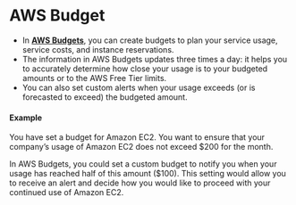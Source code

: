 # AWS Budget
- In [**AWS Budgets**](https://aws.amazon.com/aws-cost-management/aws-budgets), you can create budgets to plan your service usage, service costs, and instance reservations.
- The information in AWS Budgets updates three times a day: it helps you to accurately determine how close your usage is to your budgeted amounts or to the AWS Free Tier limits.
- You can also set custom alerts when your usage exceeds (or is forecasted to exceed) the budgeted amount.

#### Example
You have set a budget for Amazon EC2. You want to ensure that your company’s usage of Amazon EC2 does not exceed $200 for the month.

In AWS Budgets, you could set a custom budget to notify you when your usage has reached half of this amount ($100). This setting would allow you to receive an alert and decide how you would like to proceed with your continued use of Amazon EC2.